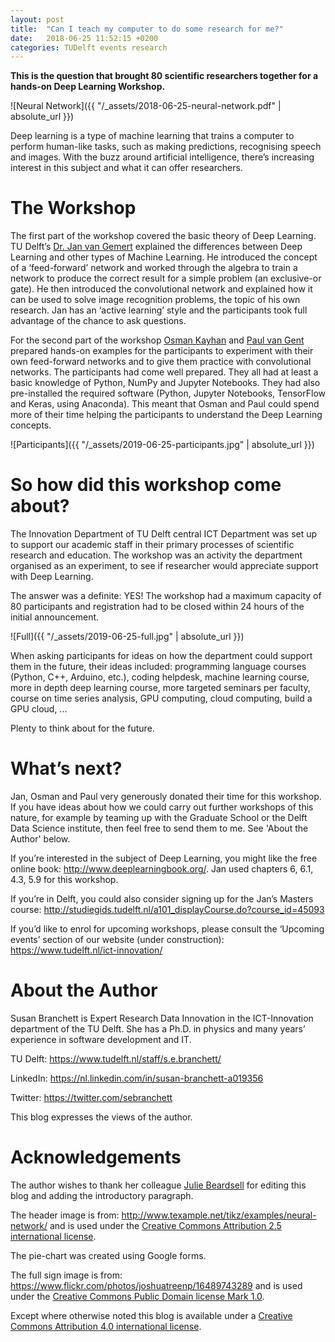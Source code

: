 ```yaml
---
layout: post
title:  "Can I teach my computer to do some research for me?"
date:   2018-06-25 11:52:15 +0200
categories: TUDelft events research
---
```

**This is the question that brought 80 scientific researchers together for a hands-on Deep Learning Workshop.**

![Neural Network]({{ "/_assets/2018-06-25-neural-network.pdf" | absolute_url }})

Deep learning is a type of machine learning that trains a computer to perform human-like tasks, such as making predictions, recognising speech and images. With the buzz around artificial intelligence, there’s increasing interest in this subject and what it can offer researchers.

# The Workshop
The first part of the workshop covered the basic theory of Deep Learning. TU Delft’s [Dr. Jan van Gemert](https://www.tudelft.nl/en/eemcs/current/humans-of-eemcs/jan-van-gemert/) explained the differences between Deep Learning and other types of Machine Learning. He introduced the concept of a ‘feed-forward’ network and worked through the algebra to train a network to produce the correct result for a simple problem (an exclusive-or gate). He then introduced the convolutional network and explained how it can be used to solve image recognition problems, the topic of his own research. Jan has an ‘active learning’ style and the participants took full advantage of the chance to ask questions.


For the second part of the workshop [Osman Kayhan](https://www.tudelft.nl/en/eemcs/the-faculty/departments/intelligent-systems/pattern-recognition-bioinformatics/pattern-recognition-bioinformatics-computer-vision-lab/people/osman-semih-kayhan/) and [Paul van Gent](https://www.tudelft.nl/en/ceg/about-faculty/departments/transport-planning/staff/personal-pages/gent-p-van/) prepared hands-on examples for the participants to experiment with their own feed-forward networks and to give them practice with convolutional networks. The participants had come well prepared. They all had at least a basic knowledge of Python, NumPy and Jupyter Notebooks. They had also pre-installed the required software (Python, Jupyter Notebooks, TensorFlow and Keras, using Anaconda). This meant that Osman and Paul could spend more of their time helping the participants to understand the Deep Learning concepts.

![Participants]({{ "/_assets/2019-06-25-participants.jpg" | absolute_url }})

# So how did this workshop come about?
The Innovation Department of TU Delft central ICT Department was set up to support our academic staff in their primary processes of scientific research and education. The workshop was an activity the department organised as an experiment, to see if researcher would appreciate support with Deep Learning. 

The answer was a definite: YES! The workshop had a maximum capacity of 80 participants and registration had to be closed within 24 hours of the initial announcement.

![Full]({{ "/_assets/2019-06-25-full.jpg" | absolute_url }})

When asking participants for ideas on how the department could support them in the future, their ideas included: programming language courses (Python, C++, Arduino, etc.), coding helpdesk, machine learning course, more in depth deep learning course, more targeted seminars per faculty, course on time series analysis, GPU computing, cloud computing, build a GPU cloud, ...

Plenty to think about for the future.

# What’s next?
Jan, Osman and Paul very generously donated their time for this workshop. If you have ideas about how we could carry out further workshops of this nature, for example by teaming up with the Graduate School or the Delft Data Science institute, then feel free to send them to me. See 'About the Author' below.

If you’re interested in the subject of Deep Learning, you might like the free online book: <http://www.deeplearningbook.org/>. Jan used chapters 6, 6.1, 4.3, 5.9 for this workshop.

If you’re in Delft, you could also consider signing up for the Jan’s Masters course: <http://studiegids.tudelft.nl/a101_displayCourse.do?course_id=45093>

If you’d like to enrol for upcoming workshops, please consult the ‘Upcoming events’ section of our website (under construction): <https://www.tudelft.nl/ict-innovation/>

# About the Author
Susan Branchett is Expert Research Data Innovation in the ICT-Innovation department of the TU Delft. She has a Ph.D. in physics and many years’ experience in software development and IT.

TU Delft:	<https://www.tudelft.nl/staff/s.e.branchett/>

LinkedIn:	<https://nl.linkedin.com/in/susan-branchett-a019356>

Twitter:	<https://twitter.com/sebranchett>

This blog expresses the views of the author.

# Acknowledgements
The author wishes to thank her colleague [Julie Beardsell](https://www.tudelft.nl/staff/j.a.beardsell/) for editing this blog and adding the introductory paragraph.

The header image is from: <http://www.texample.net/tikz/examples/neural-network/> and is used under the [Creative Commons Attribution 2.5 international license](https://creativecommons.org/licenses/by/2.5/).

The pie-chart was created using Google forms.

The full sign image is from: <https://www.flickr.com/photos/joshuatreenp/16489743289> and is used under the [Creative Commons Public Domain license Mark 1.0](https://creativecommons.org/publicdomain/mark/1.0/).

Except where otherwise noted this blog is available under a [Creative Commons Attribution 4.0 international license](https://creativecommons.org/licenses/by/4.0/).
